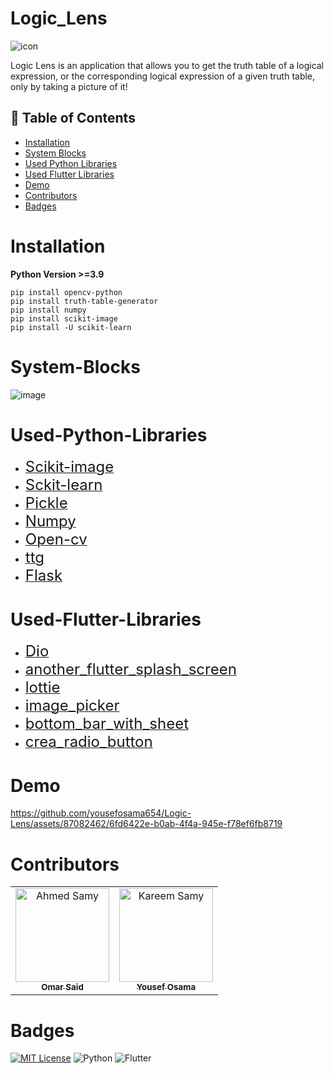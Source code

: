 
# Logic_Lens

![icon](https://github.com/yousefosama654/Logic-Lens/assets/87082462/ec71b993-9f61-4133-b58b-7291826acba5)

Logic Lens is an application that allows you to get the truth table of a logical expression, or the corresponding logical expression of a given truth table, only by taking a picture of it! 

## 📝 Table of Contents
- [Installation](#Installation)
- [System Blocks](#System-Blocks)
- [Used Python Libraries](#Used-Python-Libraries)
- [Used Flutter Libraries](#Used-Flutter-Libraries)
- [Demo](#Demo)
- [Contributors](#Contributors)
- [Badges](#Badges)

# Installation
**Python Version >=3.9**
```
pip install opencv-python
pip install truth-table-generator
pip install numpy
pip install scikit-image
pip install -U scikit-learn
```


# System-Blocks
![image](https://github.com/yousefosama654/Logic-Lens/assets/87082462/8327e815-a427-4b01-927a-aac1322bf7a5)

# Used-Python-Libraries
- <a href="https://scikit-image.org/" target="_blank"><font size="+2">Scikit-image</font></a>
- <a href="https://scikit-learn.org/stable/modules/classes.html" target="_blank"><font size="+2">Sckit-learn</font></a>
- <a href="https://docs.python.org/3/library/pickle.html" target="_blank"><font size="+2">Pickle</font></a>
- <a href="https://numpy.org/" target="_blank"><font size="+2">Numpy</font></a>
- <a href="https://opencv.org/" target="_blank"><font size="+2">Open-cv</font></a>
- <a href="https://pypi.org/project/truth-table-generator/" target="_blank"><font size="+2">ttg</font></a>
- <a href="https://flask.palletsprojects.com/en/3.0.x/" target="_blank"><font size="+2">Flask</font></a>



# Used-Flutter-Libraries
- <a href="https://pub.dev/packages/dio" target="_blank"><font size="+2">Dio</font></a>
- <a href="https://pub.dev/packages/another_flutter_splash_screen" target="_blank"><font size="+2">another_flutter_splash_screen</font></a>
- <a href="https://pub.dev/packages/lottie" target="_blank"><font size="+2">lottie</font></a>
- <a href="https://pub.dev/packages/image_picker" target="_blank"><font size="+2">image_picker</font></a>
- <a href="https://pub.dev/packages/bottom_bar_with_sheet" target="_blank"><font size="+2">bottom_bar_with_sheet</font></a>
- <a href="https://pub.dev/packages/crea_radio_button" target="_blank"><font size="+2">crea_radio_button</font></a>
# Demo

https://github.com/yousefosama654/Logic-Lens/assets/87082462/6fd6422e-b0ab-4f4a-945e-f78ef6fb8719

# Contributors
<table>
  <tr>
   <td align="center">
    <a href="https://github.com/Omar-Said-4" target="_black">
    <img src="https://avatars.githubusercontent.com/u/87082462?v=4" width="150px;" alt="Ahmed Samy"/>
    <br />
    <sub><b>Omar Said</b></sub></a>
    </td>
   <td align="center">
    <a href="https://github.com/yousefosama654" target="_black">
    <img src="https://avatars.githubusercontent.com/u/93356614?v=4" width="150px;" alt="Kareem Samy"/>
    <br />
    <sub><b>Yousef Osama</b></sub></a>
    </td>
  </tr>
</table>

# Badges
[![MIT License](https://img.shields.io/badge/License-MIT-green.svg)](https://choosealicense.com/licenses/mit/)
![Python](https://img.shields.io/badge/python-3670A0?style=for-the-badge&logo=python&logoColor=ffdd54)
![Flutter](https://img.shields.io/badge/Flutter-%2302569B.svg?style=for-the-badge&logo=Flutter&logoColor=white)
